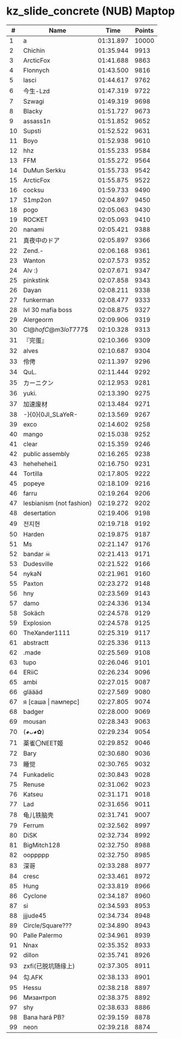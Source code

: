 # kz_slide_concrete (NUB) Maptop

|  # | Name | Time | Points |
|-------------- | -------------- | -------------- | -------------- | 
| 1 | a | 01:31.897 | 10000 | 
| 2 | Chichin | 01:35.944 | 9913 | 
| 3 | ArcticFox | 01:41.688 | 9863 | 
| 4 | Flonnych | 01:43.500 | 9816 | 
| 5 | lasci | 01:44.617 | 9762 | 
| 6 | 今生-Lzd | 01:47.319 | 9722 | 
| 7 | Szwagi | 01:49.319 | 9698 | 
| 8 | Blacky | 01:51.727 | 9673 | 
| 9 | assass1n | 01:51.852 | 9652 | 
| 10 | Supsti | 01:52.522 | 9631 | 
| 11 | Boyo | 01:52.938 | 9610 | 
| 12 | hhz | 01:55.233 | 9584 | 
| 13 | FFM | 01:55.272 | 9564 | 
| 14 | DuMun Serkku | 01:55.733 | 9542 | 
| 15 | ArcticFox | 01:55.875 | 9522 | 
| 16 | cocksu | 01:59.733 | 9490 | 
| 17 | S1mp2on | 02:04.897 | 9450 | 
| 18 | pogo | 02:05.063 | 9430 | 
| 19 | ROCKET | 02:05.093 | 9410 | 
| 20 | nanami | 02:05.421 | 9388 | 
| 21 | 真夜中のドア | 02:05.897 | 9366 | 
| 22 | Zend.- | 02:06.168 | 9361 | 
| 23 | Wanton | 02:07.573 | 9352 | 
| 24 | Alv :) | 02:07.671 | 9347 | 
| 25 | pinkstink | 02:07.858 | 9343 | 
| 26 | Dayan | 02:08.211 | 9338 | 
| 27 | funkerman | 02:08.477 | 9333 | 
| 28 | lvl 30 mafia boss | 02:08.875 | 9327 | 
| 29 | Alergeorm | 02:09.906 | 9319 | 
| 30 | Cl@$h of C@m3loT777$$ | 02:10.328 | 9313 | 
| 31 | 『完蛋』 | 02:10.366 | 9309 | 
| 32 | alves | 02:10.687 | 9304 | 
| 33 | 伶俜 | 02:11.397 | 9296 | 
| 34 | QuL. | 02:11.444 | 9292 | 
| 35 | カーニクン | 02:12.953 | 9281 | 
| 36 | yuki. | 02:13.390 | 9275 | 
| 37 | 加速废材 | 02:13.484 | 9271 | 
| 38 | -}{0}{0JI_SLaYeR- | 02:13.569 | 9267 | 
| 39 | exco | 02:14.602 | 9258 | 
| 40 | mango | 02:15.038 | 9252 | 
| 41 | clear | 02:15.359 | 9246 | 
| 42 | public assembly | 02:16.265 | 9238 | 
| 43 | hehehehei1 | 02:16.750 | 9231 | 
| 44 | Tortilla | 02:17.805 | 9222 | 
| 45 | popeye | 02:18.109 | 9216 | 
| 46 | farru | 02:19.264 | 9206 | 
| 47 | lesbianism (not fashion) | 02:19.272 | 9202 | 
| 48 | desertation | 02:19.406 | 9198 | 
| 49 | 전지현 | 02:19.718 | 9192 | 
| 50 | Harden | 02:19.875 | 9187 | 
| 51 | Ms | 02:21.147 | 9176 | 
| 52 | bandar ☠ | 02:21.413 | 9171 | 
| 53 | Dudesville | 02:21.522 | 9166 | 
| 54 | nykaN | 02:21.961 | 9160 | 
| 55 | Paxton | 02:23.272 | 9148 | 
| 56 | hny | 02:23.569 | 9143 | 
| 57 | damo | 02:24.336 | 9134 | 
| 58 | Sokäch | 02:24.578 | 9129 | 
| 59 | Explosion | 02:24.578 | 9125 | 
| 60 | TheXander1111 | 02:25.319 | 9117 | 
| 61 | abstractt | 02:25.336 | 9113 | 
| 62 | .made | 02:25.569 | 9108 | 
| 63 | tupo | 02:26.046 | 9101 | 
| 64 | ERiiC | 02:26.234 | 9096 | 
| 65 | ambi | 02:27.015 | 9087 | 
| 66 | gläääd | 02:27.569 | 9080 | 
| 67 | я [саша \| памперс] | 02:27.805 | 9074 | 
| 68 | badger | 02:28.000 | 9069 | 
| 69 | mousan | 02:28.343 | 9063 | 
| 70 | (◕ᴗ◕✿) | 02:29.234 | 9054 | 
| 71 | 薬雀〇NEET姬 | 02:29.852 | 9046 | 
| 72 | Bary | 02:30.680 | 9036 | 
| 73 | 睡觉 | 02:30.765 | 9032 | 
| 74 | Funkadelic | 02:30.843 | 9028 | 
| 75 | Renuse | 02:31.062 | 9023 | 
| 76 | Katseu | 02:31.171 | 9018 | 
| 77 | Lad | 02:31.656 | 9011 | 
| 78 | 龟儿铁脑壳 | 02:31.741 | 9007 | 
| 79 | Ferrum | 02:32.562 | 8997 | 
| 80 | DiSK | 02:32.734 | 8992 | 
| 81 | BigMitch128 | 02:32.750 | 8988 | 
| 82 | ooppppp | 02:32.750 | 8985 | 
| 83 | 深哥 | 02:33.288 | 8977 | 
| 84 | cresc | 02:33.461 | 8972 | 
| 85 | Hung | 02:33.819 | 8966 | 
| 86 | Cyclone | 02:34.187 | 8960 | 
| 87 | si | 02:34.593 | 8953 | 
| 88 | jjjude45 | 02:34.734 | 8948 | 
| 89 | Circle/Square??? | 02:34.890 | 8943 | 
| 90 | Palle Palermo | 02:34.961 | 8939 | 
| 91 | Nnax | 02:35.352 | 8933 | 
| 92 | dillon | 02:35.741 | 8926 | 
| 93 | zxfi(已脱坑随缘上) | 02:37.305 | 8911 | 
| 94 | 勾.AFK | 02:38.133 | 8901 | 
| 95 | Hessu | 02:38.218 | 8897 | 
| 96 | Мизантроп | 02:38.375 | 8892 | 
| 97 | shy | 02:38.633 | 8886 | 
| 98 | Bana hará PB? | 02:39.159 | 8878 | 
| 99 | neon | 02:39.218 | 8874 | 

